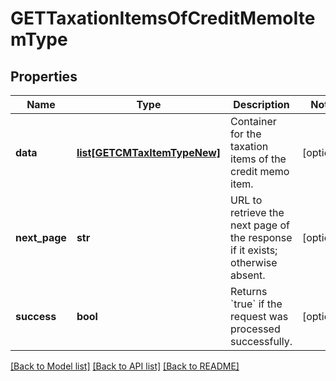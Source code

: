 # GETTaxationItemsOfCreditMemoItemType

## Properties
Name | Type | Description | Notes
------------ | ------------- | ------------- | -------------
**data** | [**list[GETCMTaxItemTypeNew]**](GETCMTaxItemTypeNew.md) | Container for the taxation items of the credit memo item.  | [optional] 
**next_page** | **str** | URL to retrieve the next page of the response if it exists; otherwise absent.  | [optional] 
**success** | **bool** | Returns &#x60;true&#x60; if the request was processed successfully. | [optional] 

[[Back to Model list]](../README.md#documentation-for-models) [[Back to API list]](../README.md#documentation-for-api-endpoints) [[Back to README]](../README.md)


